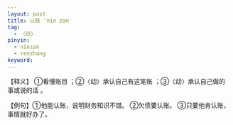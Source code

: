 ```yaml
---
layout: post
title: 认账 'nin zan
tag:
  - 〈动〉
pinyin: 
  - ninzan
  - renzhang
keyword: 
---
```



【释义】 ①看懂账目 ；②〈动〉承认自己有这笔账 ；③〈动〉承认自己做的事或说的话 。                               

【例句】①他能认账，说明财务知识不错。 ②欠债要认账。 ③只要他肯认账，事情就好办了。                            

   

                    